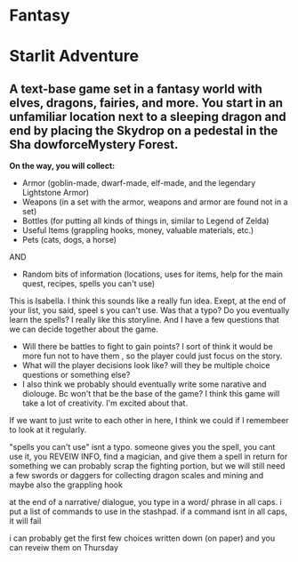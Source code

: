 # Fantasy

# Starlit Adventure
  
## A text-base game set in a fantasy world with elves, dragons, fairies, and more. You start in an unfamiliar location next to a sleeping dragon and end by placing the Skydrop on a pedestal in the Sha dowforceMystery Forest.
  
__On the way, you will collect:__
- Armor (goblin-made, dwarf-made, elf-made, and the legendary Lightstone Armor)
- Weapons (in a set with the armor, weapons and armor are found not in a set)
- Bottles (for putting all kinds of things in, similar to Legend of Zelda)
- Useful Items (grappling hooks, money, valuable materials, etc.)
- Pets (cats, dogs, a horse)
  
AND
- Random bits of information (locations, uses for items, help for the main quest, recipes, spells you can't use)


 This is Isabella. I think this sounds like a really fun idea. Exept, at the end of your list, you said, speel s you can't use. Was that a typo? Do you eventually learn the spells? I really like this storyline. And I have a few questions that we can decide together about the game.
-  Will there be battles to fight to gain points? I sort of think it would be more fun not to have them , so the player could just focus on the story.
-  What will the player decisions look like? will they be multiple choice questions or something else?
- I also think we probably should eventually write some narative and diolouge. Bc won't that be the base of the game? I think this game will take a lot of creativity. I'm excited about that. 

If we want to just write to each other in here, I think we could if I remembeer to look at it regularly. 
  
"spells you can't use" isnt a typo. someone gives you the spell, you cant use it, you REVEIW INFO, find a magician, and give them a spell in return for something
we can probably scrap the fighting portion, but we will still need a few swords or daggers for collecting dragon scales and mining and maybe also the grappling hook

at the end of a narrative/ dialogue, you type in a word/ phrase in all caps. i put a list of commands to use in the stashpad. if a command isnt in all caps, it will fail

i can probably get the first few choices written down (on paper) and you can reveiw them on Thursday
